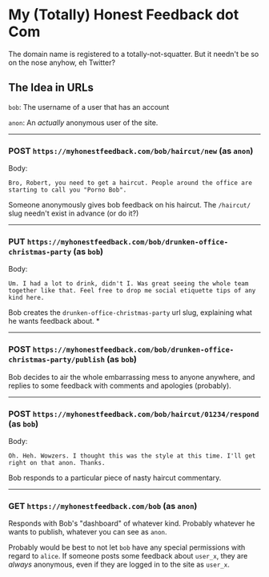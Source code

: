 # My (Totally) Honest Feedback dot Com

The domain name is registered to a totally-not-squatter. But it needn't be so on the nose anyhow, eh Twitter?

## The Idea in URLs

`bob`: The username of a user that has an account

`anon`: An _actually_ anonymous user of the site.

---

### POST `https://myhonestfeedback.com/bob/haircut/new` (as `anon`)

Body:

```
Bro, Robert, you need to get a haircut. People around the office are starting to call you "Porno Bob".
```

Someone anonymously gives bob feedback on his haircut. The `/haircut/` slug needn't exist in advance (or do it?)

---

### PUT `https://myhonestfeedback.com/bob/drunken-office-christmas-party` (as `bob`)

Body:

```
Um. I had a lot to drink, didn't I. Was great seeing the whole team together like that. Feel free to drop me social etiquette tips of any kind here.
```

Bob creates the `drunken-office-christmas-party` url slug, explaining what he wants feedback about.
*

---

### POST `https://myhonestfeedback.com/bob/drunken-office-christmas-party/publish` (as `bob`)

Bob decides to air the whole embarrassing mess to anyone anywhere, and replies to some feedback with comments and apologies (probably).

---

### POST `https://myhonestfeedback.com/bob/haircut/01234/respond` (as `bob`)

Body:

```
Oh. Heh. Wowzers. I thought this was the style at this time. I'll get right on that anon. Thanks.
```

Bob responds to a particular piece of nasty haircut commentary.

---

### GET `https://myhonestfeedback.com/bob` (as `anon`)

Responds with Bob's "dashboard" of whatever kind. Probably whatever he wants to publish, whatever you can see as `anon`.

Probably would be best to not let `bob` have any special permissions with regard to `alice`. If someone posts some feedback about `user_x`, they are _always_ anonymous, even if they are logged in to the site as `user_x`.
